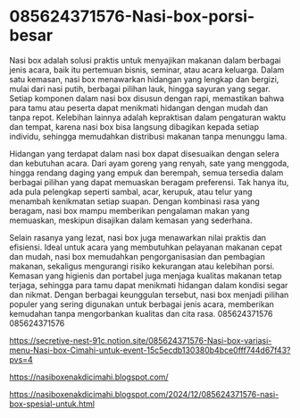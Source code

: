# 085624371576-Nasi-box-porsi-besar
Nasi box adalah solusi praktis untuk menyajikan makanan dalam berbagai jenis acara, baik itu pertemuan bisnis, seminar, atau acara keluarga. Dalam satu kemasan, nasi box menawarkan hidangan yang lengkap dan bergizi, mulai dari nasi putih, berbagai pilihan lauk, hingga sayuran yang segar. Setiap komponen dalam nasi box disusun dengan rapi, memastikan bahwa para tamu atau peserta dapat menikmati hidangan dengan mudah dan tanpa repot. Kelebihan lainnya adalah kepraktisan dalam pengaturan waktu dan tempat, karena nasi box bisa langsung dibagikan kepada setiap individu, sehingga memudahkan distribusi makanan tanpa menunggu lama.

Hidangan yang terdapat dalam nasi box dapat disesuaikan dengan selera dan kebutuhan acara. Dari ayam goreng yang renyah, sate yang menggoda, hingga rendang daging yang empuk dan berempah, semua tersedia dalam berbagai pilihan yang dapat memuaskan beragam preferensi. Tak hanya itu, ada pula pelengkap seperti sambal, acar, kerupuk, atau telur yang menambah kenikmatan setiap suapan. Dengan kombinasi rasa yang beragam, nasi box mampu memberikan pengalaman makan yang memuaskan, meskipun disajikan dalam kemasan yang sederhana.

Selain rasanya yang lezat, nasi box juga menawarkan nilai praktis dan efisiensi. Ideal untuk acara yang membutuhkan pelayanan makanan cepat dan mudah, nasi box memudahkan pengorganisasian dan pembagian makanan, sekaligus mengurangi risiko kekurangan atau kelebihan porsi. Kemasan yang higienis dan portabel juga menjaga kualitas makanan tetap terjaga, sehingga para tamu dapat menikmati hidangan dalam kondisi segar dan nikmat. Dengan berbagai keunggulan tersebut, nasi box menjadi pilihan populer yang sering digunakan untuk berbagai jenis acara, memberikan kemudahan tanpa mengorbankan kualitas dan cita rasa.
085624371576
085624371576

https://secretive-nest-91c.notion.site/085624371576-Nasi-box-variasi-menu-Nasi-box-Cimahi-untuk-event-15c5ecdb130380b4bce0fff744d67f43?pvs=4

https://nasiboxenakdicimahi.blogspot.com/

https://nasiboxenakdicimahi.blogspot.com/2024/12/085624371576-nasi-box-spesial-untuk.html
